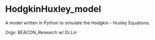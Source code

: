 # HodgkinHuxley_model

A model written in Python to simulate the Hodgkin - Huxley Equations.

Orgs: BEACON_Research w/ Dr.Lin 
